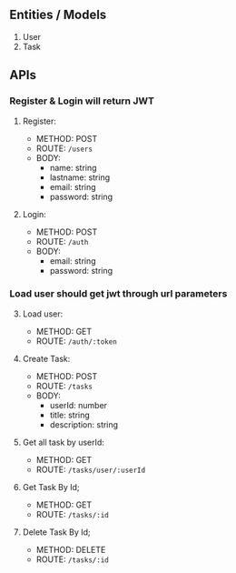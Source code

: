 ## Entities / Models

1. User
2. Task

## APIs

### Register & Login will return JWT

1. Register:

   - METHOD: POST
   - ROUTE: `/users`
   - BODY:
     - name: string
     - lastname: string
     - email: string
     - password: string

2. Login:

   - METHOD: POST
   - ROUTE: `/auth`
   - BODY:
     - email: string
     - password: string

### Load user should get jwt through url parameters

3. Load user:

   - METHOD: GET
   - ROUTE: `/auth/:token`

4. Create Task:

   - METHOD: POST
   - ROUTE: `/tasks`
   - BODY:
     - userId: number
     - title: string
     - description: string

5. Get all task by userId:

   - METHOD: GET
   - ROUTE: `/tasks/user/:userId`

6. Get Task By Id;

   - METHOD: GET
   - ROUTE: `/tasks/:id`

7. Delete Task By Id;
   - METHOD: DELETE
   - ROUTE: `/tasks/:id`
